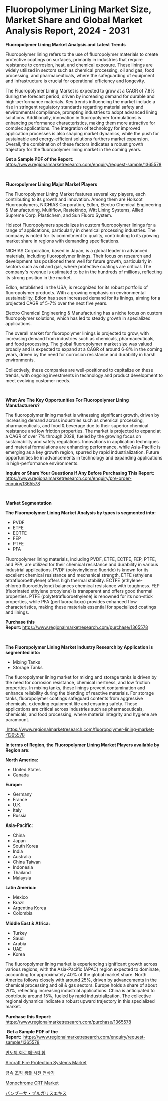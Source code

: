 <p><h1>Fluoropolymer Lining Market Size, Market Share and Global Market Analysis Report, 2024 - 2031</h1></p><p><strong>Fluoropolymer Lining Market Analysis and Latest Trends</strong></p>
<p><p>Fluoropolymer lining refers to the use of fluoropolymer materials to create protective coatings on surfaces, primarily in industries that require resistance to corrosion, heat, and chemical exposure. These linings are widely utilized in sectors such as chemical processing, oil and gas, food processing, and pharmaceuticals, where the safeguarding of equipment and infrastructure is crucial for operational efficiency and longevity.</p><p>The Fluoropolymer Lining Market is expected to grow at a CAGR of 7.8% during the forecast period, driven by increasing demand for durable and high-performance materials. Key trends influencing the market include a rise in stringent regulatory standards regarding material safety and environmental compliance, prompting industries to adopt advanced lining solutions. Additionally, innovation in fluoropolymer formulations is enhancing performance characteristics, making them more attractive for complex applications. The integration of technology for improved application processes is also shaping market dynamics, while the push for sustainable and energy-efficient solutions furthers market expansion. Overall, the combination of these factors indicates a robust growth trajectory for the fluoropolymer lining market in the coming years.</p></p>
<p><strong>Get a Sample PDF of the Report:&nbsp;</strong> <a href="https://www.regionalmarketresearch.com/enquiry/request-sample/1365578">https://www.regionalmarketresearch.com/enquiry/request-sample/1365578</a></p>
<p>&nbsp;</p>
<p><strong>Fluoropolymer Lining Major Market Players</strong></p>
<p><p>The Fluoropolymer Lining Market features several key players, each contributing to its growth and innovation. Among them are Holscot Fluoropolymers, NICHIAS Corporation, Edlon, Electro Chemical Engineering & Manufacturing, Multiflow, Rastekindo, Witt Lining Systems, Allied Supreme Corp, Plastichem, and Sun Fluoro System.</p><p>Holscot Fluoropolymers specializes in custom fluoropolymer linings for a range of applications, particularly in chemical processing industries. The company is noted for its commitment to quality, contributing to its growing market share in regions with demanding specifications.</p><p>NICHIAS Corporation, based in Japan, is a global leader in advanced materials, including fluoropolymer linings. Their focus on research and development has positioned them well for future growth, particularly in sectors such as oil and gas, where protective coatings are critical. The company's revenue is estimated to be in the hundreds of millions, reflecting its strong position in the market.</p><p>Edlon, established in the USA, is recognized for its robust portfolio of fluoropolymer products. With a growing emphasis on environmental sustainability, Edlon has seen increased demand for its linings, aiming for a projected CAGR of 5-7% over the next five years.</p><p>Electro Chemical Engineering & Manufacturing has a niche focus on custom fluoropolymer solutions, which has led to steady growth in specialized applications. </p><p>The overall market for fluoropolymer linings is projected to grow, with increasing demand from industries such as chemicals, pharmaceuticals, and food processing. The global fluoropolymer market size was valued broadly and is expected to expand at a CAGR of around 6-8% in the coming years, driven by the need for corrosion resistance and durability in harsh environments. </p><p>Collectively, these companies are well-positioned to capitalize on these trends, with ongoing investments in technology and product development to meet evolving customer needs.</p></p>
<p>&nbsp;</p>
<p><strong>What Are The Key Opportunities For Fluoropolymer Lining Manufacturers?</strong></p>
<p><p>The fluoropolymer lining market is witnessing significant growth, driven by increasing demand across industries such as chemical processing, pharmaceuticals, and food & beverage due to their superior chemical resistance and low friction properties. The market is projected to expand at a CAGR of over 7% through 2028, fueled by the growing focus on sustainability and safety regulations. Innovations in application techniques and material formulations are enhancing performance, while Asia-Pacific is emerging as a key growth region, spurred by rapid industrialization. Future opportunities lie in advancements in technology and expanding applications in high-performance environments.</p></p>
<p><strong>Inquire or Share Your Questions If Any Before Purchasing This Report:</strong> <a href="https://www.regionalmarketresearch.com/enquiry/pre-order-enquiry/1365578">https://www.regionalmarketresearch.com/enquiry/pre-order-enquiry/1365578</a></p>
<p>&nbsp;</p>
<p><strong>Market Segmentation</strong></p>
<p><strong>The Fluoropolymer Lining Market Analysis by types is segmented into:</strong></p>
<p><ul><li>PVDF</li><li>ETFE</li><li>ECTFE</li><li>FEP</li><li>PTFE</li><li>PFA</li></ul></p>
<p><p>Fluoropolymer lining materials, including PVDF, ETFE, ECTFE, FEP, PTFE, and PFA, are utilized for their chemical resistance and durability in various industrial applications. PVDF (polyvinylidene fluoride) is known for its excellent chemical resistance and mechanical strength. ETFE (ethylene tetrafluoroethylene) offers high thermal stability. ECTFE (ethylene-chlorotrifluoroethylene) balances chemical resistance with toughness. FEP (fluorinated ethylene propylene) is transparent and offers good thermal properties. PTFE (polytetrafluoroethylene) is renowned for its non-stick properties, while PFA (perfluoroalkoxy) provides enhanced flow characteristics, making these materials essential for specialized coatings and linings.</p></p>
<p><strong>Purchase this Report:&nbsp;</strong><a href="https://www.regionalmarketresearch.com/purchase/1365578">https://www.regionalmarketresearch.com/purchase/1365578</a></p>
<p>&nbsp;</p>
<p><strong>The Fluoropolymer Lining Market Industry Research by Application is segmented into:</strong></p>
<p><ul><li>Mixing Tanks</li><li>Storage Tanks</li></ul></p>
<p><p>The fluoropolymer lining market for mixing and storage tanks is driven by the need for corrosion resistance, chemical inertness, and low friction properties. In mixing tanks, these linings prevent contamination and enhance reliability during the blending of reactive materials. For storage tanks, fluoropolymer coatings safeguard contents from aggressive chemicals, extending equipment life and ensuring safety. These applications are critical across industries such as pharmaceuticals, chemicals, and food processing, where material integrity and hygiene are paramount.</p></p>
<p><a href="https://www.regionalmarketresearch.com/fluoropolymer-lining-market-r1365578">&nbsp;https://www.regionalmarketresearch.com/fluoropolymer-lining-market-r1365578</a></p>
<p><strong>In terms of Region, the Fluoropolymer Lining Market Players available by Region are:</strong></p>
<p>
    <p> <strong> North America: </strong>
        <ul>
            <li>United States</li>
            <li>Canada</li>
        </ul>
        </p> 
    <p> <strong> Europe: </strong>
        <ul>
            <li>Germany</li>
            <li>France</li>
            <li>U.K.</li>
            <li>Italy</li>
            <li>Russia</li>
        </ul>
        </p> 
    <p> <strong> Asia-Pacific: </strong>
        <ul>
            <li>China</li>
            <li>Japan</li>
            <li>South Korea</li>
            <li>India</li>
            <li>Australia</li>
            <li>China Taiwan</li>
            <li>Indonesia</li>
            <li>Thailand</li>
            <li>Malaysia</li>
        </ul>
        </p> 
    <p> <strong> Latin America: </strong>
        <ul>
            <li>Mexico</li>
            <li>Brazil</li>
            <li>Argentina Korea</li>
            <li>Colombia</li>
        </ul>
        </p> 
    <p> <strong> Middle East & Africa: </strong>
        <ul>
            <li>Turkey</li>
            <li>Saudi</li>
            <li>Arabia</li>
            <li>UAE</li>
            <li>Korea</li>
        </ul>
    </p>
    </p>
<p><p>The fluoropolymer lining market is experiencing significant growth across various regions, with the Asia-Pacific (APAC) region expected to dominate, accounting for approximately 40% of the global market share. North America follows closely with around 25%, driven by advancements in the chemical processing and oil & gas sectors. Europe holds a share of about 20%, reflecting increasing industrial applications. China is anticipated to contribute around 15%, fueled by rapid industrialization. The collective regional dynamics indicate a robust upward trajectory in this specialized market.</p></p>
<p><strong>Purchase this Report: </strong><a href="https://www.regionalmarketresearch.com/purchase/1365578">https://www.regionalmarketresearch.com/purchase/1365578</a></p>
<p>&nbsp;<strong>Get a Sample PDF of the Report:&nbsp;&nbsp;</strong><a href="https://www.regionalmarketresearch.com/enquiry/request-sample/1365578">https://www.regionalmarketresearch.com/enquiry/request-sample/1365578</a></p>
<p><strong></strong></p>
<p><p><a href="https://medium.com/@nikki.bettison/%EB%B0%98%EB%8F%84%EC%B2%B4-%ED%9A%8C%EB%A1%9C-%EB%A9%94%EB%AA%A8%EB%A6%AC-%EC%B9%A9-%EC%8B%9C%EC%9E%A5%EC%9D%98-%EC%84%B1%EC%9E%A5-%EB%8F%99%EC%9D%B8%EC%9D%80-%EB%AC%B4%EC%97%87%EC%9D%B8%EA%B0%80%EC%9A%94-%EC%A0%9C%ED%92%88-%EC%95%A0%ED%94%8C%EB%A6%AC%EC%BC%80%EC%9D%B4%EC%85%98-%EB%B0%8F-%EC%A7%80%EC%97%AD%EC%97%90-%EB%8C%80%ED%95%9C-%ED%8F%AC%EA%B4%84%EC%A0%81%EC%9D%B8-%EC%97%B0%EA%B5%AC-2024-2031-fa90de69fd3d?postPublishedType=repub">반도체 회로 메모리 칩</a></p><p><a href="https://www.linkedin.com/pulse/strategic-market-insights-global-aircraft-fire-protection-54rle?trackingId=9cdRbn%2B5SK6fpArz2GvS%2Fg%3D%3D">Aircraft Fire Protection Systems Market</a></p><p><a href="https://medium.com/@nikki.bettison/%EB%A9%94%ED%83%88%EB%A1%9C%EA%B7%B8%EB%9E%98%ED%94%BD-%EC%83%98%ED%94%8C-%ED%94%84%EB%A6%AC%EA%B7%B8%EB%9D%BC%EC%9D%B8%EB%94%A9-%EA%B8%B0%EA%B3%84-%EC%8B%9C%EC%9E%A5-%EB%8F%99%ED%96%A5-%EB%B0%8F-%EC%A0%84%EB%9E%B5%EC%A0%81-%EC%8B%9C%EC%9E%A5-%ED%86%B5%EC%B0%B0%EB%A0%A5-2024-2031-83e8b3fd4b6a">금속 조직 샘플 사전 연삭기</a></p><p><a href="https://github.com/SanjidaMahmud54/Market-Research-Report-List-1/blob/main/monochrome-crt-market.md">Monochrome CRT Market</a></p><p><a href="https://medium.com/@babyarrot67567/2024%E5%B9%B4%E3%81%8B%E3%82%892031%E5%B9%B4%E3%81%AE%E3%83%90%E3%83%B3%E3%83%96%E3%82%B9-%E3%83%90%E3%83%AB%E3%82%AC%E3%83%AA%E3%82%B9%E6%8A%BD%E5%87%BA%E7%89%A9%E5%B8%82%E5%A0%B4%E3%81%AE%E6%88%90%E9%95%B7%E8%A6%8B%E9%80%9A%E3%81%97%E3%81%AF-%E5%B9%B4%E5%B9%B3%E5%9D%87%E6%88%90%E9%95%B7%E7%8E%87-cagr-11-1-%E3%81%A7%E4%BA%88%E6%B8%AC%E3%81%95%E3%82%8C%E3%81%A6%E3%81%8A%E3%82%8A-%E7%94%A8%E9%80%94%E5%88%A5-%E5%B8%82%E5%A0%B4%E3%81%AE%E5%9C%B0%E5%9F%9F%E5%88%A5%E5%B1%95%E6%9C%9B-%E5%8F%8E%E7%9B%8A%E3%81%AB%E9%96%A2%E3%81%99%E3%82%8B%E3%83%88%E3%83%AC%E3%83%B3%E3%83%89%E5%88%86%E6%9E%90%E3%81%8C%E8%A1%8C%E3%82%8F%E3%82%8C%E3%81%A6%E3%81%84%E3%81%BE%E3%81%99-15974f7f55db?postPublishedType=repub">バンブーサ・ブルガリスエキス</a></p></p>